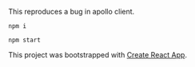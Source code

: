 This reproduces a bug in apollo client.

`npm i`

`npm start`

This project was bootstrapped with [Create React App](https://github.com/facebook/create-react-app).
